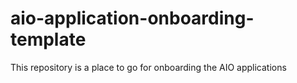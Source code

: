 # aio-application-onboarding-template
This repository is a place to go for onboarding the AIO applications
